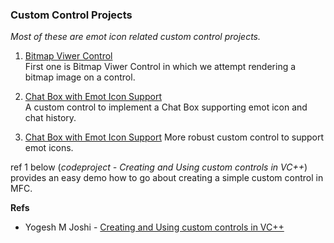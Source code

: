 ### Custom Control Projects
*Most of these are emot icon related custom control projects.*

1. [Bitmap Viwer Control](./BitmapCtrl/)  
First one is Bitmap Viwer Control in which we attempt rendering a bitmap image on a control.

2. [Chat Box with Emot Icon Support](./P02_ChatBoxEmo/)  
A custom control to implement a Chat Box supporting emot icon and chat history.

3. [Chat Box with Emot Icon Support](./P05_EmotIconChat/)
More robust custom control to support emot icons.  

ref 1 below (*codeproject - Creating and Using custom controls in VC++*) provides an easy demo how to go about creating a simple custom control in MFC.

**Refs**  
- Yogesh M Joshi - [Creating and Using custom controls in VC++](https://www.codeproject.com/Articles/5032/Creating-and-Using-custom-controls-in-VC)

